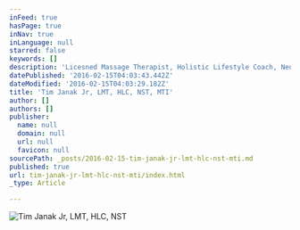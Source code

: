 ```yaml
---
inFeed: true
hasPage: true
inNav: true
inLanguage: null
starred: false
keywords: []
description: 'Licesned Massage Therapist, Holistic Lifestyle Coach, Neurosomatic Therapist, Massage Therapy Insturctor'
datePublished: '2016-02-15T04:03:43.442Z'
dateModified: '2016-02-15T04:03:29.182Z'
title: 'Tim Janak Jr, LMT, HLC, NST, MTI'
author: []
authors: []
publisher:
  name: null
  domain: null
  url: null
  favicon: null
sourcePath: _posts/2016-02-15-tim-janak-jr-lmt-hlc-nst-mti.md
published: true
url: tim-janak-jr-lmt-hlc-nst-mti/index.html
_type: Article

---
```

![Tim Janak Jr, LMT, HLC, NST](https://the-grid-user-content.s3-us-west-2.amazonaws.com/07cd96b4-b24c-4a49-85f1-e952bf214f28.jpg)